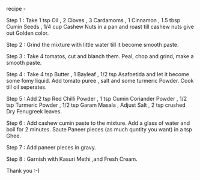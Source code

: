 recipe -

Step 1 : Take 1 tsp Oil , 2 Cloves , 3 Cardamoms , 1 Cinnamon , 1.5 tbsp Cumin Seeds , 1/4 cup Cashew Nuts in a pan and roast till cashew nuts give out Golden color.

Step 2 : Grind the mixture with little water till it become smooth paste.

Step 3 : Take 4 tomatos, cut and blanch them. Peal, chop and grind, make a smooth paste.

Step 4 : Take 4 tsp Butter , 1 Bayleaf , 1/2 tsp Asafoetida and let it become some fomy liquid. Add tomato puree , salt and some turmeric Powder. Cook till oil seperates.

Step 5 : Add 2 tsp Red Chilli Powder , 1 tsp Cumin Coriander Powder , 1/2 tsp Turmeric Powder , 1/2 tsp Garam Masala , Adjust Salt , 2 tsp crushed Dry Fenugreek leaves.

Step 6 : Add cashew cumin paste to the mixture. Add a glass of water and boil for 2 minutes. Saute Paneer pieces (as much quntity you want) in a tsp Ghee.

Step 7 : Add paneer pieces in gravy.

Step 8 : Garnish with Kasuri Methi ,and Fresh Cream.

Thank you :-)